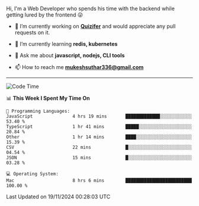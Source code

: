 Hi, I'm a Web Developer who spends his time with the backend while getting lured by the frontend 😜

- 🔭 I’m currently working on **[Quizifer](https://github.com/SutharMukesh/Quizifer/)** and would appreciate any pull requests on it.

- 🌱 I’m currently learning **redis, kubernetes**

- 💬 Ask me about **javascript, nodejs, CLI tools**

- 📫 How to reach me **mukeshsuthar336@gmail.com**

---
<!--START_SECTION:waka-->
![Code Time](http://img.shields.io/badge/Code%20Time-3%2C183%20hrs%2030%20mins-blue)

📊 **This Week I Spent My Time On** 

```text
💬 Programming Languages: 
JavaScript               4 hrs 19 mins       █████████████░░░░░░░░░░░░   53.40 % 
TypeScript               1 hr 41 mins        █████░░░░░░░░░░░░░░░░░░░░   20.84 % 
Other                    1 hr 14 mins        ████░░░░░░░░░░░░░░░░░░░░░   15.39 % 
CSV                      22 mins             █░░░░░░░░░░░░░░░░░░░░░░░░   04.54 % 
JSON                     15 mins             █░░░░░░░░░░░░░░░░░░░░░░░░   03.28 % 

💻 Operating System: 
Mac                      8 hrs 6 mins        █████████████████████████   100.00 % 
```


 Last Updated on 19/11/2024 00:28:03 UTC
<!--END_SECTION:waka-->
